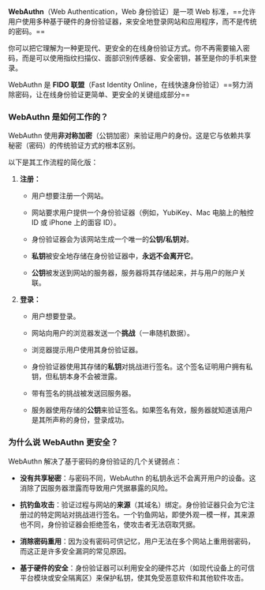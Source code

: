 **WebAuthn**（Web Authentication，Web 身份验证）是一项 Web 标准，==允许用户使用多种基于硬件的身份验证器，来安全地登录网站和应用程序，而不是传统的密码。==

你可以把它理解为一种更现代、更安全的在线身份验证方式。你不再需要输入密码，而是可以使用指纹扫描仪、面部识别传感器、安全密钥，甚至是你的手机来登录。

WebAuthn 是 **FIDO 联盟**（Fast Identity Online，在线快速身份验证）==努力消除密码，让在线身份验证更简单、更安全的关键组成部分==


### WebAuthn 是如何工作的？

WebAuthn 使用**非对称加密**（公钥加密）来验证用户的身份。这是它与依赖共享秘密（密码）的传统验证方式的根本区别。

以下是其工作流程的简化版：

1. **注册：**
    
    - 用户想要注册一个网站。
        
    - 网站要求用户提供一个身份验证器（例如，YubiKey、Mac 电脑上的触控 ID 或 iPhone 上的面容 ID）。
        
    - 身份验证器会为该网站生成一个唯一的**公钥/私钥对**。
        
    - **私钥**被安全地存储在身份验证器中，**永远不会离开它**。
        
    - **公钥**被发送到网站的服务器，服务器将其存储起来，并与用户的账户关联。
        
2. **登录：**
    
    - 用户想要登录。
        
    - 网站向用户的浏览器发送一个**挑战**（一串随机数据）。
        
    - 浏览器提示用户使用其身份验证器。
        
    - 身份验证器使用其存储的**私钥**对挑战进行签名。这个签名证明用户拥有私钥，但私钥本身不会被泄露。
        
    - 带有签名的挑战被发送回服务器。
        
    - 服务器使用存储的**公钥**来验证签名。如果签名有效，服务器就知道该用户是其所声称的身份，登录成功。

### 为什么说 WebAuthn 更安全？

WebAuthn 解决了基于密码的身份验证的几个关键弱点：

- **没有共享秘密**：与密码不同，WebAuthn 的私钥永远不会离开用户的设备。这消除了因服务器泄露而导致用户凭据暴露的风险。
    
- **抗钓鱼攻击**：验证过程与网站的**来源**（其域名）绑定。身份验证器只会为它注册过的特定网站对挑战进行签名。一个钓鱼网站，即使外观一模一样，其来源也不同，身份验证器会拒绝签名，使攻击者无法窃取凭据。
    
- **消除密码重用**：因为没有密码可供记忆，用户无法在多个网站上重用弱密码，而这正是许多安全漏洞的常见原因。
    
- **基于硬件的安全**：身份验证器可以利用安全的硬件芯片（如现代设备上的可信平台模块或安全隔离区）来保护私钥，使其免受恶意软件和其他软件攻击。
